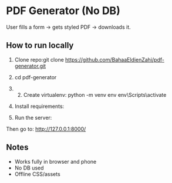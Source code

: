 # PDF Generator (No DB)

User fills a form -> gets styled PDF -> downloads it.

## How to run locally

1. Clone repo:git clone https://github.com/BahaaEldienZahi/pdf-generator.git
2. cd pdf-generator
3. 2. Create virtualenv:
python -m venv env
env\Scripts\activate

4. Install requirements:

5. Run the server:

Then go to: http://127.0.0.1:8000/



## Notes
- Works fully in browser and phone
- No DB used
- Offline CSS/assets




